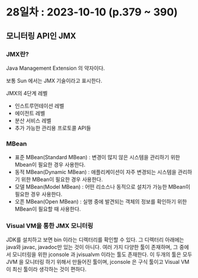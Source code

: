 # 28일차 : 2023-10-10 (p.379 ~ 390)

## 모니터링 API인 JMX

### JMX란?

Java Management Extension 의 약자이다.

보통 Sun 에서는 JMX 기술이라고 표시한다.

JMX의 4단계 레벨

- 인스트루먼테이션 레벨
- 에이전트 레벨
- 분산 서비스 레벨
- 추가 가능한 관리용 프로토콜 API들

### MBean 

- 표준 MBean(Standard MBean) : 변경이 많지 않은 시스템을 관리하기 위한 Mbean이 필요한 경우 사용한다.
- 동적 MBean(Dynamic MBean) : 애플리케이션이 자주 변경되는 시스템을 관리하기 위한 MBean이 필요한 경우 사용한다.
- 모델 MBean(Model MBean) : 어떤 리소스나 동적으로 설치가 가능한 MBean이 필요한 경우 사용한다.
- 오픈 MBean(Open MBean) : 실행 중에 발견되는 객체의 정보를 확인하기 위한 MBean이 필요할 때 사용한다.


### Visual VM을 통한 JMX 모니터링

JDK를 설치하고 보면 bin 이라는 디렉터리를 확인할 수 있다. 
그 디렉터리 아래에는 java와 javac, javadoc만 있는 것이 아니다. 
여러 가지 다양한 툴이 존재하며, 그 중에서 모니터링을 위한 jconsole 과 jvisualvm 이라는
툴도 존재한다. 이 두개의 툴은 모두 JVM 을 모니터링 하기 위해서 만들어진 툴이며,
jconsole 은 구식 툴이고 Visual VM이 최신 툴이라 생각하는 것이 편하다.
